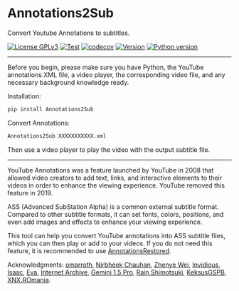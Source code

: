 # Annotations2Sub

Convert Youtube Annotations to subtitles.

[![License GPLv3](https://img.shields.io/pypi/l/Annotations2Sub?color=1)](https://pypi.org/project/Annotations2Sub/)
[![Test](https://github.com/USED255/Annotations2Sub/actions/workflows/test.yml/badge.svg)](https://github.com/USED255/Annotations2Sub/actions/workflows/test.yml)
[![codecov](https://codecov.io/gh/USED255/Annotations2Sub/branch/master/graph/badge.svg?token=SSNQNEAXMP)](https://codecov.io/gh/USED255/Annotations2Sub)
[![Version](https://img.shields.io/pypi/v/Annotations2Sub)](https://pypi.org/project/Annotations2Sub)
[![Python version](https://img.shields.io/pypi/pyversions/Annotations2Sub)](https://pypi.org/project/Annotations2Sub)

---

Before you begin, please make sure you have Python, the YouTube annotations XML file, a video player, the corresponding video file, and any necessary background knowledge ready.

Installation:

```bash
pip install Annotations2Sub
```

Convert Annotations:

```bash
Annotations2Sub XXXXXXXXXXX.xml
```

Then use a video player to play the video with the output subtitle file.

---

YouTube Annotations was a feature launched by YouTube in 2008 that allowed video creators to add text, links, and interactive elements to their videos in order to enhance the viewing experience. YouTube removed this feature in 2019.

ASS (Advanced SubStation Alpha) is a common external subtitle format. Compared to other subtitle formats, it can set fonts, colors, positions, and even add images and effects to enhance your viewing experience.

This tool can help you convert YouTube annotations into ASS subtitle files, which you can then play or add to your videos. If you do not need this feature, it is recommended to use [AnnotationsRestored](https://github.com/isaackd/AnnotationsRestored).

Acknowledgments:
[omarroth](https://www.reddit.com/r/DataHoarder/comments/al7exa/youtube_annotation_archive_update_and_preview/),
[Nirbheek Chauhan](https://github.com/nirbheek/youtube-ass),
[Zhenye Wei](https://github.com/weizhenye/ASS/wiki/ASS-字幕格式规范),
[Invidious](https://invidious.io/),
[Isaac](https://github.com/isaackd/annotationlib),
[Eva](https://github.com/po5/assnotations),
[Internet Archive](https://archive.org/),
[Gemini 1.5 Pro](https://deepmind.google/models/gemini/pro/),
[Rain Shimotsuki](https://www.youtube.com/@rain_shimotsuki),
[KeksusGSPB](https://www.youtube.com/watch?v=c1iCjpxDxz4),
[XNX.ROmania](https://web.archive.org/web/20230227230532/https://www.youtube.com/watch?v=M2ryDEyyrXE).
